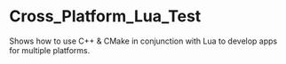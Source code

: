 # Cross_Platform_Lua_Test
Shows how to use C++ & CMake in conjunction with Lua to develop apps for multiple platforms.

